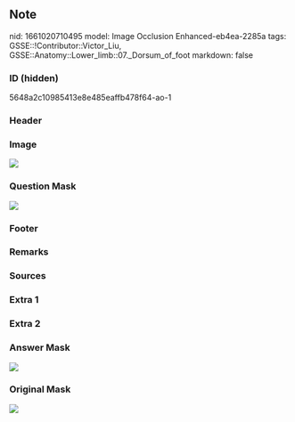 ## Note
nid: 1661020710495
model: Image Occlusion Enhanced-eb4ea-2285a
tags: GSSE::!Contributor::Victor_Liu, GSSE::Anatomy::Lower_limb::07._Dorsum_of_foot
markdown: false

### ID (hidden)
5648a2c10985413e8e485eaffb478f64-ao-1

### Header


### Image
<img src="tmpq31n941p.png">

### Question Mask
<img src="5648a2c10985413e8e485eaffb478f64-ao-1-Q.svg">

### Footer


### Remarks


### Sources


### Extra 1


### Extra 2


### Answer Mask
<img src="5648a2c10985413e8e485eaffb478f64-ao-1-A.svg">

### Original Mask
<img src="5648a2c10985413e8e485eaffb478f64-ao-O.svg">
